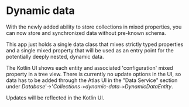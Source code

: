 # Dynamic data

With the newly added ability to store collections in mixed properties, you can now store and synchronized 
data without pre-known schema. 

This app just holds a single data class that mixes strictly typed properties and a single mixed property
that will be used as an entry point for the potentially deeply nested, dynamic data. 

The Kotlin UI shows each entity and associated 'configuration' mixed property in a tree view. There is 
currently no update options in the UI, so data has to be added through the Atlas UI in the 
"Data Service" section under _Database_'->'_Collections_`->`_dynamic-data_`->`_DynamicDataEntity_.

Updates will be reflected in the Kotlin UI. 

